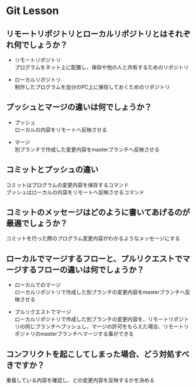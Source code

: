 # Git Lesson

## リモートリポジトリとローカルリポジトリとはそれぞれ何でしょうか？
- リモートリポジトリ<br>
  プログラムをネット上に配置し、保存や他の人と共有するためのリポジトリ

- ローカルリポジトリ<br>
  制作したプログラムを自分のPC上に保存しておくためのリポジトリ 

## プッシュとマージの違いは何でしょうか？
- プッシュ<br>
  ローカルの内容をリモートへ反映させる

- マージ<br>
  別ブランチで作成した変更内容をmasterブランチへ反映させる

## コミットとプッシュの違い
コミットはプログラムの変更内容を保存するコマンド<br>
プッシュはローカルの内容をリモートへ反映させるコマンド

## コミットのメッセージはどのように書いてあげるのが最適でしょうか？
コミットを行った際のプログラム変更内容がわかるようなメッセージにする

## ローカルでマージするフローと、プルリクエストでマージするフローの違いは何でしょうか？
- ローカルでのマージ<br>
  ローカルリポジトリで作成した別ブランチの変更内容をmasterブランチへ反映させる

- プルリクエストでマージ<br>
  ローカルリポジトリで作成した別ブランチの変更内容を、リモートリポジトリの同じブランチへプッシュし、マージの許可をもらえた場合、リモートリポジトリのmasterブランチへマージする事ができる

## コンフリクトを起こしてしまった場合、どう対処すべきですか？
重複している内容を確認し、どの変更内容を反映するかを決める